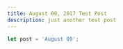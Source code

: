 ```yaml
---
title: August 09, 2017 Test Post
description: just another test post
---
```


```typescript
let post = 'August 09';
```